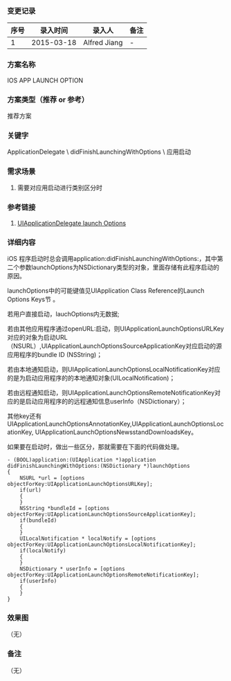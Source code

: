 ### 变更记录
| 序号 | 录入时间 | 录入人 | 备注 |
| -- | -- | -- | -- |
| 1 | 2015-03-18 | Alfred Jiang | - |

### 方案名称
IOS APP LAUNCH OPTION

### 方案类型（推荐 or 参考）
推荐方案

### 关键字
ApplicationDelegate \ didFinishLaunchingWithOptions \ 应用启动

### 需求场景
1. 需要对应用启动进行类别区分时

### 参考链接
1. [UIApplicationDelegate launch Options](http://nshipster.com/launch-options/)

### 详细内容

iOS 程序启动时总会调用application:didFinishLaunchingWithOptions:，其中第二个参数launchOptions为NSDictionary类型的对象，里面存储有此程序启动的原因。

launchOptions中的可能键值见UIApplication Class Reference的Launch Options Keys节 。

若用户直接启动，lauchOptions内无数据;

若由其他应用程序通过openURL:启动，则UIApplicationLaunchOptionsURLKey对应的对象为启动URL（NSURL）,UIApplicationLaunchOptionsSourceApplicationKey对应启动的源应用程序的bundle ID (NSString)；

若由本地通知启动，则UIApplicationLaunchOptionsLocalNotificationKey对应的是为启动应用程序的的本地通知对象(UILocalNotification)；

若由远程通知启动，则UIApplicationLaunchOptionsRemoteNotificationKey对应的是启动应用程序的的远程通知信息userInfo（NSDictionary）；

其他key还有UIApplicationLaunchOptionsAnnotationKey,UIApplicationLaunchOptionsLocationKey,
UIApplicationLaunchOptionsNewsstandDownloadsKey。

如果要在启动时，做出一些区分，那就需要在下面的代码做处理。

    - (BOOL)application:(UIApplication *)application didFinishLaunchingWithOptions:(NSDictionary *)launchOptions
    {
        NSURL *url = [options objectForKey:UIApplicationLaunchOptionsURLKey];
        if(url)
        {
        }
        NSString *bundleId = [options objectForKey:UIApplicationLaunchOptionsSourceApplicationKey];
        if(bundleId)
        {
        }
        UILocalNotification * localNotify = [options objectForKey:UIApplicationLaunchOptionsLocalNotificationKey];
        if(localNotify)
        {
        }
        NSDictionary * userInfo = [options objectForKey:UIApplicationLaunchOptionsRemoteNotificationKey];
        if(userInfo)
        {
        }
    }

### 效果图
（无）

### 备注
（无）
